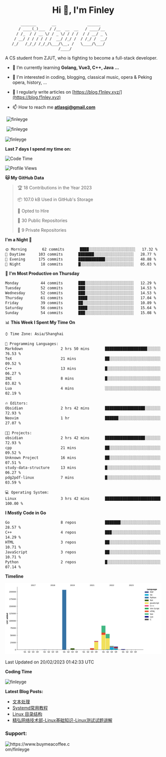 <h1 align="center">Hi 👋, I'm Finley</h1>

```text
       _______       __              ______   
      / ____(_)___  / /__  __  __   / ____/__ 
     / /_  / / __ \/ / _ \/ / / /  / / __/ _ \
    / __/ / / / / / /  __/ /_/ /  / /_/ /  __/
   /_/   /_/_/ /_/_/\___/\__, /   \____/\___/
                        /____/                
```

<p align="left">

A CS student from ZJUT,
who is fighting to become a full-stack developer.

</p>

<p align="left">

- 🌱 I’m currently learning **Golang, Vue3, C++, Java ...**

- 🧠 I'm interested in coding, blogging, classical music, opera & Peking opera, history, ...

- 📝 I regularly write articles on [https://blog.f1nley.xyz/](https://blog.f1nley.xyz)

- 📫 How to reach me **atlasgj@gmail.com**

</p>

<p>&nbsp;<img align="center" src="https://github-readme-stats.vercel.app/api/top-langs/?username=finleyge&show_icons=true&locale=en&hide=javascript,html,tex" alt="finleyge" /></p>

<p>&nbsp;<img align="center" src="https://github-readme-stats.vercel.app/api?username=finleyge&show_icons=true&locale=en" alt="finleyge" /></p>

<p><img align="center" src="https://github-readme-streak-stats.herokuapp.com/?user=finleyge&" alt="finleyge" /></p>

**Last 7 days I spend my time on:**

<!--START_SECTION:waka-->
![Code Time](http://img.shields.io/badge/Code%20Time-457%20hrs%2029%20mins-blue)

![Profile Views](http://img.shields.io/badge/Profile%20Views-69-blue)

**🐱 My GitHub Data** 

> 🏆 18 Contributions in the Year 2023
 > 
> 📦 107.0 kB Used in GitHub's Storage 
 > 
> 💼 Opted to Hire
 > 
> 📜 30 Public Repositories 
 > 
> 🔑 9 Private Repositories  
 > 
**I'm a Night 🦉** 

```text
🌞 Morning       62 commits       ████░░░░░░░░░░░░░░░░░░░░░   17.32 % 
🌆 Daytime      103 commits       ███████░░░░░░░░░░░░░░░░░░   28.77 % 
🌃 Evening      175 commits       ████████████░░░░░░░░░░░░░   48.88 % 
🌙 Night         18 commits       █░░░░░░░░░░░░░░░░░░░░░░░░   05.03 % 

```
📅 **I'm Most Productive on Thursday** 

```text
Monday          44 commits       ███░░░░░░░░░░░░░░░░░░░░░░   12.29 % 
Tuesday         52 commits       ███░░░░░░░░░░░░░░░░░░░░░░   14.53 % 
Wednesday       52 commits       ███░░░░░░░░░░░░░░░░░░░░░░   14.53 % 
Thursday        61 commits       ████░░░░░░░░░░░░░░░░░░░░░   17.04 % 
Friday          39 commits       ██░░░░░░░░░░░░░░░░░░░░░░░   10.89 % 
Saturday        56 commits       ████░░░░░░░░░░░░░░░░░░░░░   15.64 % 
Sunday          54 commits       ███░░░░░░░░░░░░░░░░░░░░░░   15.08 % 

```


📊 **This Week I Spent My Time On** 

```text
⌚︎ Time Zone: Asia/Shanghai

💬 Programming Languages: 
Markdown                 2 hrs 50 mins       ███████████████████░░░░░░   76.53 % 
TeX                      21 mins             ██░░░░░░░░░░░░░░░░░░░░░░░   09.52 % 
C++                      13 mins             █░░░░░░░░░░░░░░░░░░░░░░░░   06.27 % 
INI                      8 mins              █░░░░░░░░░░░░░░░░░░░░░░░░   03.82 % 
Lua                      4 mins              ░░░░░░░░░░░░░░░░░░░░░░░░░   02.19 % 

🔥 Editors: 
Obsidian                 2 hrs 42 mins       ██████████████████░░░░░░░   72.93 % 
Neovim                   1 hr                ██████░░░░░░░░░░░░░░░░░░░   27.07 % 

🐱‍💻 Projects: 
obsidian                 2 hrs 42 mins       ██████████████████░░░░░░░   72.93 % 
cpp                      21 mins             ██░░░░░░░░░░░░░░░░░░░░░░░   09.52 % 
Unknown Project          16 mins             ██░░░░░░░░░░░░░░░░░░░░░░░   07.51 % 
study-data-structure     13 mins             █░░░░░░░░░░░░░░░░░░░░░░░░   06.27 % 
pdg2pdf-linux            7 mins              █░░░░░░░░░░░░░░░░░░░░░░░░   03.59 % 

💻 Operating System: 
Linux                    3 hrs 42 mins       █████████████████████████   100.00 % 

```

**I Mostly Code in Go** 

```text
Go                       8 repos             ███████░░░░░░░░░░░░░░░░░░   28.57 % 
C++                      4 repos             ███░░░░░░░░░░░░░░░░░░░░░░   14.29 % 
HTML                     3 repos             ██░░░░░░░░░░░░░░░░░░░░░░░   10.71 % 
JavaScript               3 repos             ██░░░░░░░░░░░░░░░░░░░░░░░   10.71 % 
Python                   2 repos             █░░░░░░░░░░░░░░░░░░░░░░░░   07.14 % 

```


**Timeline**

![Chart not found](https://raw.githubusercontent.com/FinleyGe/FinleyGe/main/charts/bar_graph.png) 


 Last Updated on 20/02/2023 01:42:33 UTC
<!--END_SECTION:waka-->
**Coding Time**
<p>
       <img align="center" src="https://wakatime.com/share/@1f267603-cf28-47c9-a32c-2753500710e7/96d852e9-5832-42ff-acaa-a48a5371ba9d.svg" alt="finleyge" />
</p>

</p>


**Latest Blog Posts:**

<!-- BLOG-POST-LIST:START -->
- [文本处理](https://blog.f1nley.xyz/post/linux/text-process/)
- [Systemd常用教程](https://blog.f1nley.xyz/post/linux/systemd/)
- [Linux 目录结构](https://blog.f1nley.xyz/post/linux/linux-directory/)
- [精弘网络技术部-Linux基础知识-Linux测试试题讲解](https://blog.f1nley.xyz/post/linux/jh-linux-test/)
<!-- BLOG-POST-LIST:END -->

<h3 align="left">Support:</h3>

<p align="left">

<a href="https://www.buymeacoffee.com/finleyge"> <img align="left" src="https://cdn.buymeacoffee.com/buttons/v2/default-yellow.png" height="50" width="210" alt="https://www.buymeacoffee.com/finleyge" />

</a>
</p>
